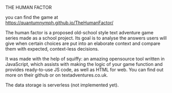 THE HUMAN FACTOR

you can find the game at https://quantumnymph.github.io/TheHumanFactor/

The human factor is a proposed old-school style text adventure game series made as a school project. Its goal is to analyse the answers users will give when certain choices are put into an elaborate context and compare them with expected, context-less decisions. 

It was made with the help of squiffy: an amazing opensource tool written in JavaScript, which assists with making the logic of your game function and provides ready-to-use JS code, as well as HTML for web. You can find out more on their github or on textadventures.co.uk. 

The data storage is serverless (not implemented yet).
